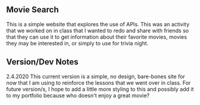 ## Movie Search
This is a simple website that explores the use of APIs. This was an activity that we worked on in class that I wanted to redo and share with friends so that they can use it to get information about their favorite movies, movies they may be interested in, or simply to use for trivia night.

## Version/Dev Notes
2.4.2020 This current version is a simple, no design, bare-bones site for now that I am using to reinforce the lessons that we went over in class. For future version/s, I hope to add a little more styling to this and possibly add it to my portfolio because who doesn't enjoy a great movie? 
